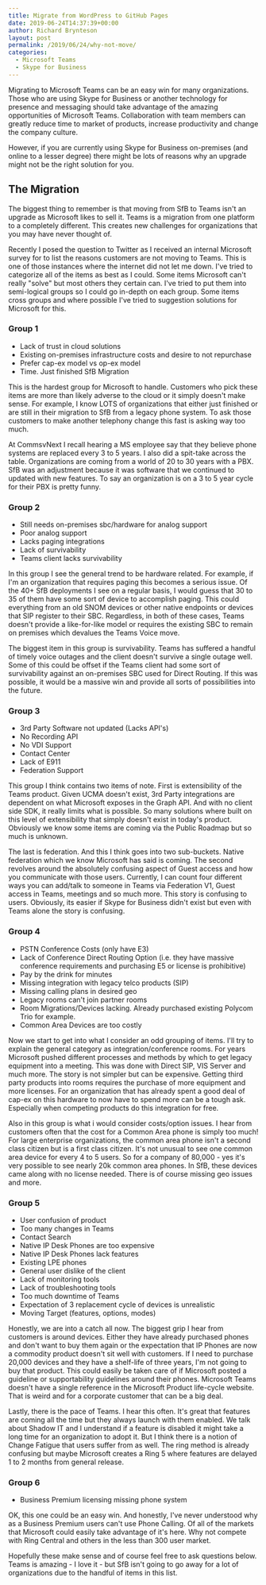 ```yaml
---
title: Migrate from WordPress to GitHub Pages
date: 2019-06-24T14:37:39+00:00
author: Richard Brynteson
layout: post
permalink: /2019/06/24/why-not-move/
categories:
  - Microsoft Teams
  - Skype for Business
---
```


Migrating to Microsoft Teams can be an easy win for many organizations.  Those who are using Skype for Business or another technology for presence and messaging should take advantage of the amazing opportunities of Microsoft Teams.  Collaboration with team members can greatly reduce time to market of products, increase productivity and change the company culture.

However, if you are currently using Skype for Business on-premises (and online to a lesser degree) there might be lots of reasons why an upgrade might not be the right solution for you.

## The Migration

The biggest thing to remember is that moving from SfB to Teams isn't an upgrade as Microsoft likes to sell it.  Teams is a migration from one platform to a completely different.  This creates new challenges for organizations that you may have never thought of.

Recently I posed the question to Twitter as I received an internal Microsoft survey for to list the reasons customers are not moving to Teams.  This is one of those instances where the internet did not let me down.  I've tried to categorize all of the items as best as I could.  Some items Microsoft can't really "solve" but most others they certain can.  I've tried to put them into semi-logical groups so I could go in-depth on each group.  Some items cross groups and where possible I've tried to suggestion solutions for Microsoft for this.

### Group 1

- Lack of trust in cloud solutions
- Existing on-premises infrastructure costs and desire to not repurchase
- Prefer cap-ex model vs op-ex model
- Time.  Just finished SfB Migration

This is the hardest group for Microsoft to handle.  Customers who pick these items are more than likely adverse to the cloud or it simply doesn't make sense.  For example, I know LOTS of organizations that either just finished or are still in their migration to SfB from a legacy phone system.  To ask those customers to make another telephony change this fast is asking way too much.

At CommsvNext I recall hearing a MS employee say that they believe phone systems are replaced every 3 to 5 years.  I also did a spit-take across the table.  Organizations are coming from a world of 20 to 30 years with a PBX.  SfB was an adjustment because it was software that we continued to updated with new features.  To say an organization is on a 3 to 5 year cycle for their PBX is pretty funny.

### Group 2

- Still needs on-premises sbc/hardware for analog support
- Poor analog support
- Lacks paging integrations
- Lack of survivability
- Teams client lacks survivability

In this group I see the general trend to be hardware related.  For example, if I'm an organization that requires paging this becomes a serious issue.  Of the 40+ SfB deployments I see on a regular basis, I would guess that 30 to 35 of them have some sort of device to accomplish paging.  This could everything from an old SNOM devices or other native endpoints or devices that SIP register to their SBC.  Regardless, in both of these cases, Teams doesn't provide a like-for-like model or requires the existing SBC to remain on premises which devalues the Teams Voice move.

The biggest item in this group is survivability.  Teams has suffered a handful of timely voice outages and the client doesn't survive a single outage well.  Some of this could be offset if the Teams client had some sort of survivability against an on-premises SBC used for Direct Routing.  If this was possible, it would be a massive win and provide all sorts of possibilities into the future.

### Group 3

- 3rd Party Software not updated (Lacks API's)
- No Recording API
- No VDI Support
- Contact Center
- Lack of E911
- Federation Support

This group I think contains two items of note.  First is extensibility of the Teams product.  Given UCMA doesn't exist, 3rd Party integrations are dependent on what Microsoft exposes in the Graph API.  And with no client side SDK, it really limits what is possible.  So many solutions where built on this level of extensibility that simply doesn't exist in today's product.  Obviously we know some items are coming via the Public Roadmap but so much is unknown.

The last is federation.  And this I think goes into two sub-buckets.  Native federation which we know Microsoft has said is coming.  The second revolves around the absolutely confusing aspect of Guest access and how you communicate with those users.  Currently, I can count four different ways you can add/talk to someone in Teams via Federation V1, Guest access in Teams, meetings and so much more.  This story is confusing to users.  Obviously, its easier if Skype for Business didn't exist but even with Teams alone the story is confusing.

### Group 4

- PSTN Conference Costs (only have E3)
- Lack of Conference Direct Routing Option (i.e. they have massive conference requirements and purchasing E5 or license is prohibitive)
- Pay by the drink for minutes
- Missing integration with legacy telco products (SIP)
- Missing calling plans in desired geo
- Legacy rooms can't join partner rooms
- Room Migrations/Devices lacking.  Already purchased existing Polycom Trio for example.
- Common Area Devices are too costly

Now we start to get into what I consider an odd grouping of items.  I'll try to explain the general category as integration/conference rooms.  For years Microsoft pushed different processes and methods by which to get legacy equipment into a meeting.  This was done with Direct SIP, VIS Server and much more.  The story is not simpler but can be expensive.  Getting third party products into rooms requires the purchase of more equipment and more licenses.  For an organization that has already spent a good deal of cap-ex on this hardware to now have to spend more can be a tough ask.  Especially when competing products do this integration for free.

Also in this group is what i would consider costs/option issues.  I hear from customers often that the cost for a Common Area phone is simply too much!  For large enterprise organizations, the common area phone isn't a second class citizen but is a first class citizen.  It's not unusual to see one common area device for every 4 to 5 users.  So for a company of 80,000 - yes it's very possible to see nearly 20k common area phones.  In SfB, these devices came along with no license needed.  There is of course missing geo issues and more.

### Group 5

- User confusion of product
- Too many changes in Teams
- Contact Search
- Native IP Desk Phones are too expensive
- Native IP Desk Phones lack features
- Existing LPE phones
- General user dislike of the client
- Lack of monitoring tools
- Lack of troubleshooting tools
- Too much downtime of Teams
- Expectation of 3 replacement cycle of devices is unrealistic
- Moving Target (features, options, modes)

Honestly, we are into a catch all now.  The biggest grip I hear from customers is around devices.  Either they have already purchased phones and don't want to buy them again or the expectation that IP Phones are now a commodity product doesn't sit well with customers.  If I need to purchase 20,000 devices and they have a shelf-life of three years, I'm not going to buy that product.  This could easily be taken care of if Microsoft posted a guideline or supportability guidelines around their phones.  Microsoft Teams doesn't have a single reference in the Microsoft Product life-cycle website.  That is weird and for a corporate customer that can be a big deal.

Lastly, there is the pace of Teams.  I hear this often.  It's great that features are coming all the time but they always launch with them enabled.  We talk about Shadow IT and I understand if a feature is disabled it might take a long time for an organization to adopt it.  But I think there is a notion of Change Fatigue that users suffer from as well.  The ring method is already confusing but maybe Microsoft creates a Ring 5 where features are delayed 1 to 2 months from general release.

### Group 6

- Business Premium licensing missing phone system

OK, this one could be an easy win.  And honestly, I've never understood why as a Business Premium users can't use Phone Calling.  Of all of the markets that Microsoft could easily take advantage of it's here.  Why not compete with Ring Central and others in the less than 300 user market.

Hopefully these make sense and of course feel free to ask questions below.  Teams is amazing - I love it - but SfB isn't going to go away for a lot of organizations due to the handful of items in this list.
